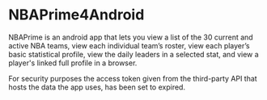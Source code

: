 # NBAPrime4Android

NBAPrime is an android app that lets you view a list of the 30 current and active NBA teams, view each individual team’s roster, view each player’s basic statistical profile, view the daily leaders in a selected stat, and view a player's linked full profile in a browser.

For security purposes the access token given from the third-party API that hosts the data the app uses, has been set to expired.
